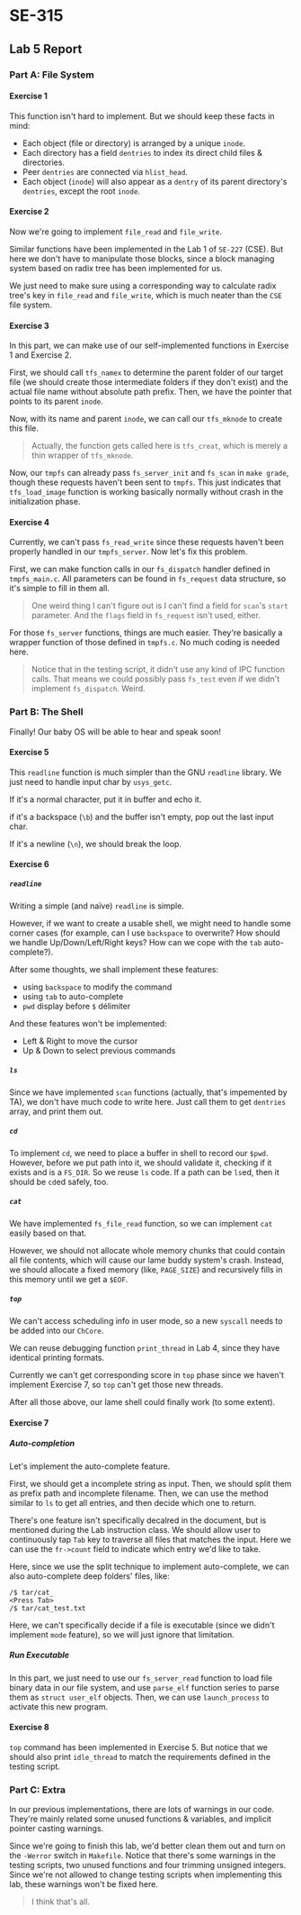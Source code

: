 # SE-315

## Lab 5 Report

### Part A: File System

#### Exercise 1

This function isn't hard to implement. But we should keep these facts in mind:

* Each object (file or directory) is arranged by a unique `inode`.
* Each directory has a field `dentries` to index its direct child files & directories.
* Peer  `dentries` are connected via `hlist_head`.
* Each object (`inode`) will also appear as a `dentry` of its parent directory's `dentries`, except the root `inode`.

#### Exercise 2

Now we're going to implement `file_read` and `file_write`.

Similar functions have been implemented in the Lab 1 of `SE-227` (CSE). But here we don't have to manipulate those blocks, since a block managing system based on radix tree has been implemented for us.

We just need to make sure using a corresponding way to calculate radix tree's key in `file_read` and `file_write`, which is much neater than the `CSE` file system.

#### Exercise 3

In this part, we can make use of our self-implemented functions in Exercise 1 and Exercise 2.

First, we should call `tfs_namex` to determine the parent folder of our target file (we should create those intermediate folders if they don't exist) and the actual file name without absolute path prefix. Then, we have the pointer that points to its parent `inode`.

Now, with its name and parent `inode`, we can call our `tfs_mknode` to create this file.

> Actually, the function gets called here is `tfs_creat`, which is merely a thin wrapper of `tfs_mknode`.

Now, our `tmpfs` can already pass `fs_server_init` and `fs_scan` in `make grade`, though these requests haven't been sent to `tmpfs`. This just indicates that `tfs_load_image` function is working basically normally without crash in the initialization phase.

#### Exercise 4

Currently, we can't pass `fs_read_write` since these requests haven't been properly handled in our `tmpfs_server`. Now let's fix this problem.

First, we can make function calls in our `fs_dispatch` handler defined in `tmpfs_main.c`. All parameters can be found in `fs_request` data structure, so it's simple to fill in them all.

> One weird thing I can't figure out is I can't find a field for `scan`'s `start` parameter. And the `flags` field in `fs_request` isn't used, either.

For those `fs_server` functions, things are much easier. They're basically a wrapper function of those defined in `tmpfs.c`. No much coding is needed here.

> Notice that in the testing script, it didn't use any kind of IPC function calls. That means we could possibly pass `fs_test` even if we didn't implement `fs_dispatch`. Weird.

### Part B: The Shell

Finally! Our baby OS will be able to hear and speak soon!

#### Exercise 5

This `readline` function is much simpler than the GNU `readline` library. We just need to handle input char by `usys_getc`. 

If it's a normal character, put it in buffer and echo it. 

if it's a backspace (`\b`) and the buffer isn't empty, pop out the last input char.

If it's a newline (`\n`), we should break the loop.

#### Exercise 6

##### `readline`

Writing a simple (and naïve) `readline` is simple.

However, if we want to create a usable shell, we might need to handle some corner cases (for example, can I use `backspace` to overwrite? How should we handle Up/Down/Left/Right keys? How can we cope with the `tab` auto-complete?).

After some thoughts, we shall implement these features:

* using `backspace` to modify the command
* using `tab` to auto-complete
* `pwd` display before `$` délimiter

And these features won't be implemented:

* Left & Right to move the cursor
* Up & Down to select previous commands

##### `ls`

Since we have implemented `scan` functions (actually, that's impemented by TA), we don't have much code to write here. Just call them to get `dentries` array, and print them out.

##### `cd`

To implement `cd`, we need to place a buffer in shell to record our `$pwd`. However, before we put path into it, we should validate it, checking if it exists and is a `FS_DIR`. So we reuse `ls` code. If a path can be `ls`ed, then it should be `cd`ed safely, too.

##### `cat`

We have implemented `fs_file_read` function, so we can implement `cat` easily based on that.

However, we should not allocate whole memory chunks that could contain all file contents, which will cause our lame buddy system's crash. Instead, we should allocate a fixed memory (like, `PAGE_SIZE`) and recursively fills in this memory until we get a `$EOF`.

##### `top`

We can't access scheduling info in user mode, so a new `syscall` needs to be added into our `ChCore`.

We can reuse debugging function `print_thread` in Lab 4, since they have identical printing formats.

Currently we can't get corresponding score in `top` phase since we haven't implement Exercise 7, so `top` can't get those new threads.

After all those above, our lame shell could finally work (to some extent).

#### Exercise 7

##### Auto-completion

Let's implement the auto-complete feature.

First, we should get a incomplete string as input. Then, we should split them as prefix path and incomplete filename. Then, we can use the method similar to `ls` to get all entries, and then decide which one to return.

There's one feature isn't specifically decalred in the document, but is mentioned during the Lab instruction class. We should allow user to continuously tap `Tab` key to traverse all files that matches the input. Here we can use the `fr->count` field to indicate which entry we'd like to take.

Here, since we use the split technique to implement auto-complete, we can also auto-complete deep folders' files, like:

```shell
/$ tar/cat_
<Press Tab>
/$ tar/cat_test.txt
```

Here, we can't specifically decide if a file is executable (since we didn't implement `mode` feature), so we will just ignore that limitation.

##### Run Executable

In this part, we just need to use our `fs_server_read` function to load file binary data in our file system, and use `parse_elf` function series to parse them as `struct user_elf` objects. Then, we can use `launch_process` to activate this new program.

#### Exercise 8

`top` command has been implemented in Exercise 5. But notice that we should also print `idle_thread` to match the requirements defined in the testing script.

### Part C: Extra

In our previous implementations, there are lots of warnings in our code. They're mainly related some unused functions & variables, and implicit pointer casting warnings.

Since we're going to finish this lab, we'd better clean them out and turn on the `-Werror` switch in `Makefile`. Notice that there's some warnings in the testing scripts, two unused functions and four trimming unsigned integers. Since we're not allowed to change testing scripts when implementing this lab, these warnings won't be fixed here.

> I think that's all.



